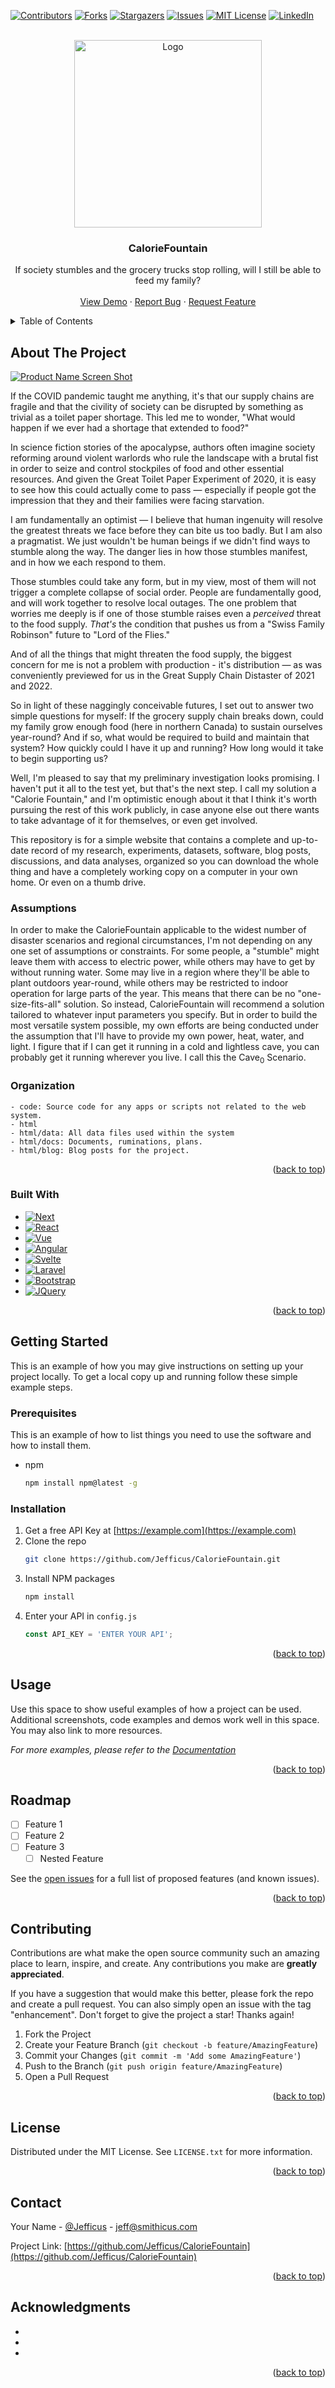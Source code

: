 <!-- Improved compatibility of back to top link: See: https://github.com/othneildrew/Best-README-Template/pull/73 -->
<a name="readme-top"></a>
<!--
*** Thanks for checking out the Best-README-Template. If you have a suggestion
*** that would make this better, please fork the repo and create a pull request
*** or simply open an issue with the tag "enhancement".
*** Don't forget to give the project a star!
*** Thanks again! Now go create something AMAZING! :D
-->



<!-- PROJECT SHIELDS -->
<!--
*** I'm using markdown "reference style" links for readability.
*** Reference links are enclosed in brackets [ ] instead of parentheses ( ).
*** See the bottom of this document for the declaration of the reference variables
*** for contributors-url, forks-url, etc. This is an optional, concise syntax you may use.
*** https://www.markdownguide.org/basic-syntax/#reference-style-links
-->
[![Contributors][contributors-shield]][contributors-url]
[![Forks][forks-shield]][forks-url]
[![Stargazers][stars-shield]][stars-url]
[![Issues][issues-shield]][issues-url]
[![MIT License][license-shield]][license-url]
[![LinkedIn][linkedin-shield]][linkedin-url]



<!-- PROJECT LOGO -->
<br />
<div align="center">
  <a href="https://github.com/Jefficus/CalorieFountain">
    <img src="./output/image/logo3-w-text.png" alt="Logo" width="300">
  </a>

<h3 align="center">CalorieFountain</h3>

  <p align="center">
    If society stumbles and the grocery trucks stop rolling, will I still be able to feed my family?
    <br />
    <br />
    <a href="https://github.com/Jefficus/CalorieFountain">View Demo</a>
    ·
    <a href="https://github.com/Jefficus/CalorieFountain/issues">Report Bug</a>
    ·
    <a href="https://github.com/Jefficus/CalorieFountain/issues">Request Feature</a>
  </p>
</div>



<!-- TABLE OF CONTENTS -->
<details>
  <summary>Table of Contents</summary>
  <ol>
    <li>
      <a href="#about-the-project">About The Project</a>
      <ul>
        <li><a href="#built-with">Built With</a></li>
      </ul>
    </li>
    <li>
      <a href="#getting-started">Getting Started</a>
      <ul>
        <li><a href="#prerequisites">Prerequisites</a></li>
        <li><a href="#installation">Installation</a></li>
      </ul>
    </li>
    <li><a href="#usage">Usage</a></li>
    <li><a href="#roadmap">Roadmap</a></li>
    <li><a href="#contributing">Contributing</a></li>
    <li><a href="#license">License</a></li>
    <li><a href="#contact">Contact</a></li>
    <li><a href="#acknowledgments">Acknowledgments</a></li>
  </ol>
</details>



<!-- ABOUT THE PROJECT -->
## About The Project

[![Product Name Screen Shot][product-screenshot]](https://example.com)

If the COVID pandemic taught me anything, it's that our supply chains are fragile and that the civility of society can be disrupted by something as trivial as a toilet paper shortage. This led me to wonder, "What would happen if we ever had a shortage that extended to food?"

In science fiction stories of the apocalypse, authors often imagine society reforming around violent warlords who rule the landscape with a brutal fist in order to seize and control stockpiles of food and other essential resources. And given the Great Toilet Paper Experiment of 2020, it is easy to see how this could actually come to pass — especially if people got the impression that they and their families were facing starvation.

I am fundamentally an optimist — I believe that human ingenuity will resolve the greatest threats we face before they can bite us too badly. But I am also a pragmatist. We just wouldn't be human beings if we didn't find ways to stumble along the way. The danger lies in how those stumbles manifest, and in how we each respond to them. 

Those stumbles could take any form, but in my view, most of them will not trigger a complete collapse of social order. People are fundamentally good, and will work together to resolve local outages. The one problem that worries me deeply is if one of those stumble raises even a *perceived* threat to the food supply. *That's* the condition that pushes us from a "Swiss Family Robinson" future to "Lord of the Flies." 

And of all the things that might threaten the food supply, the biggest concern for me is not a problem with production - it's distribution — as was conveniently previewed for us in the Great Supply Chain Distaster of 2021 and 2022.

So in light of these naggingly conceivable futures, I set out to answer two simple questions for myself: If the grocery supply chain breaks down, could my family grow enough food (here in northern Canada) to sustain ourselves year-round? And if so, what would be required to build and maintain that system? How quickly could I have it up and running? How long would it take to begin supporting us?

Well, I'm pleased to say that my preliminary investigation looks promising. I haven't put it all to the test yet, but that's the next step. I call my solution a "Calorie Fountain," and I'm optimistic enough about it that I think it's worth pursuing the rest of this work publicly, in case anyone else out there wants to take advantage of it for themselves, or even get involved.

This repository is for a simple website that contains a complete and up-to-date record of my research, experiments, datasets, software, blog posts, discussions, and data analyses, organized so you can download the whole thing and have a completely working copy on a computer in your own home. Or even on a thumb drive.

### Assumptions
In order to make the CalorieFountain applicable to the widest number of disaster scenarios and regional circumstances, I'm not depending on any one set of assumptions or constraints. For some people, a "stumble" might leave them with access to electric power, while others may have to get by without running water. Some may live in a region where they'll be able to plant outdoors year-round, while others may be restricted to indoor operation for large parts of the year. This means that there can be no "one-size-fits-all" solution. So instead, CalorieFountain will recommend a solution tailored to whatever input parameters you specify. But in order to build the most versatile system possible, my own efforts are being conducted under the assumption that I'll have to provide my own power, heat, water, and light. I figure that if I can get it running in a cold and lightless cave, you can probably get it running wherever you live. I call this the Cave<sub>0</sub> Scenario.

### Organization
    - code: Source code for any apps or scripts not related to the web system.
    - html
    - html/data: All data files used within the system
    - html/docs: Documents, ruminations, plans.
    - html/blog: Blog posts for the project.
<p align="right">(<a href="#readme-top">back to top</a>)</p>



### Built With

* [![Next][Next.js]][Next-url]
* [![React][React.js]][React-url]
* [![Vue][Vue.js]][Vue-url]
* [![Angular][Angular.io]][Angular-url]
* [![Svelte][Svelte.dev]][Svelte-url]
* [![Laravel][Laravel.com]][Laravel-url]
* [![Bootstrap][Bootstrap.com]][Bootstrap-url]
* [![JQuery][JQuery.com]][JQuery-url]

<p align="right">(<a href="#readme-top">back to top</a>)</p>



<!-- GETTING STARTED -->
## Getting Started

This is an example of how you may give instructions on setting up your project locally.
To get a local copy up and running follow these simple example steps.

### Prerequisites

This is an example of how to list things you need to use the software and how to install them.
* npm
  ```sh
  npm install npm@latest -g
  ```

### Installation

1. Get a free API Key at [https://example.com](https://example.com)
2. Clone the repo
   ```sh
   git clone https://github.com/Jefficus/CalorieFountain.git
   ```
3. Install NPM packages
   ```sh
   npm install
   ```
4. Enter your API in `config.js`
   ```js
   const API_KEY = 'ENTER YOUR API';
   ```

<p align="right">(<a href="#readme-top">back to top</a>)</p>



<!-- USAGE EXAMPLES -->
## Usage

Use this space to show useful examples of how a project can be used. Additional screenshots, code examples and demos work well in this space. You may also link to more resources.

_For more examples, please refer to the [Documentation](https://example.com)_

<p align="right">(<a href="#readme-top">back to top</a>)</p>



<!-- ROADMAP -->
## Roadmap

- [ ] Feature 1
- [ ] Feature 2
- [ ] Feature 3
    - [ ] Nested Feature

See the [open issues](https://github.com/Jefficus/CalorieFountain/issues) for a full list of proposed features (and known issues).

<p align="right">(<a href="#readme-top">back to top</a>)</p>



<!-- CONTRIBUTING -->
## Contributing

Contributions are what make the open source community such an amazing place to learn, inspire, and create. Any contributions you make are **greatly appreciated**.

If you have a suggestion that would make this better, please fork the repo and create a pull request. You can also simply open an issue with the tag "enhancement".
Don't forget to give the project a star! Thanks again!

1. Fork the Project
2. Create your Feature Branch (`git checkout -b feature/AmazingFeature`)
3. Commit your Changes (`git commit -m 'Add some AmazingFeature'`)
4. Push to the Branch (`git push origin feature/AmazingFeature`)
5. Open a Pull Request

<p align="right">(<a href="#readme-top">back to top</a>)</p>



<!-- LICENSE -->
## License

Distributed under the MIT License. See `LICENSE.txt` for more information.

<p align="right">(<a href="#readme-top">back to top</a>)</p>



<!-- CONTACT -->
## Contact

Your Name - [@Jefficus](https://twitter.com/Jefficus) - jeff@smithicus.com

Project Link: [https://github.com/Jefficus/CalorieFountain](https://github.com/Jefficus/CalorieFountain)

<p align="right">(<a href="#readme-top">back to top</a>)</p>



<!-- ACKNOWLEDGMENTS -->
## Acknowledgments

* []()
* []()
* []()

<p align="right">(<a href="#readme-top">back to top</a>)</p>



<!-- MARKDOWN LINKS & IMAGES -->
<!-- https://www.markdownguide.org/basic-syntax/#reference-style-links -->
[contributors-shield]: https://img.shields.io/github/contributors/Jefficus/CalorieFountain.svg?style=for-the-badge
[contributors-url]: https://github.com/Jefficus/CalorieFountain/graphs/contributors
[forks-shield]: https://img.shields.io/github/forks/Jefficus/CalorieFountain.svg?style=for-the-badge
[forks-url]: https://github.com/Jefficus/CalorieFountain/network/members
[stars-shield]: https://img.shields.io/github/stars/Jefficus/CalorieFountain.svg?style=for-the-badge
[stars-url]: https://github.com/Jefficus/CalorieFountain/stargazers
[issues-shield]: https://img.shields.io/github/issues/Jefficus/CalorieFountain.svg?style=for-the-badge
[issues-url]: https://github.com/Jefficus/CalorieFountain/issues
[license-shield]: https://img.shields.io/github/license/Jefficus/CalorieFountain.svg?style=for-the-badge
[license-url]: https://github.com/Jefficus/CalorieFountain/blob/master/LICENSE.txt
[linkedin-shield]: https://img.shields.io/badge/-LinkedIn-black.svg?style=for-the-badge&logo=linkedin&colorB=555
[linkedin-url]: https://linkedin.com/in/linkedin_username
[product-screenshot]: images/screenshot.png
[Next.js]: https://img.shields.io/badge/next.js-000000?style=for-the-badge&logo=nextdotjs&logoColor=white
[Next-url]: https://nextjs.org/
[React.js]: https://img.shields.io/badge/React-20232A?style=for-the-badge&logo=react&logoColor=61DAFB
[React-url]: https://reactjs.org/
[Vue.js]: https://img.shields.io/badge/Vue.js-35495E?style=for-the-badge&logo=vuedotjs&logoColor=4FC08D
[Vue-url]: https://vuejs.org/
[Angular.io]: https://img.shields.io/badge/Angular-DD0031?style=for-the-badge&logo=angular&logoColor=white
[Angular-url]: https://angular.io/
[Svelte.dev]: https://img.shields.io/badge/Svelte-4A4A55?style=for-the-badge&logo=svelte&logoColor=FF3E00
[Svelte-url]: https://svelte.dev/
[Laravel.com]: https://img.shields.io/badge/Laravel-FF2D20?style=for-the-badge&logo=laravel&logoColor=white
[Laravel-url]: https://laravel.com
[Bootstrap.com]: https://img.shields.io/badge/Bootstrap-563D7C?style=for-the-badge&logo=bootstrap&logoColor=white
[Bootstrap-url]: https://getbootstrap.com
[JQuery.com]: https://img.shields.io/badge/jQuery-0769AD?style=for-the-badge&logo=jquery&logoColor=white
[JQuery-url]: https://jquery.com 

